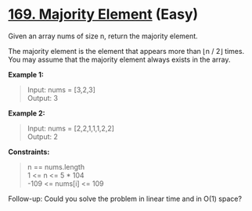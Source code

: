 # [169. Majority Element](https://leetcode.com/problems/majority-element) (Easy)

Given an array nums of size n, return the majority element.

The majority element is the element that appears more than ⌊n / 2⌋ times. You may assume that the majority element always exists in the array.

**Example 1:**
> Input: nums = [3,2,3]  
> Output: 3

**Example 2:**
> Input: nums = [2,2,1,1,1,2,2]  
> Output: 2

**Constraints:**
> n == nums.length  
> 1 <= n <= 5 * 104  
> -109 <= nums[i] <= 109

Follow-up: Could you solve the problem in linear time and in O(1) space?
